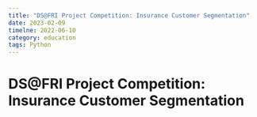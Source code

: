 ```yaml
---
title: "DS@FRI Project Competition: Insurance Customer Segmentation"
date: 2023-02-09
timelne: 2022-06-10
category: education
tags: Python
---
```


# DS@FRI Project Competition: Insurance Customer Segmentation